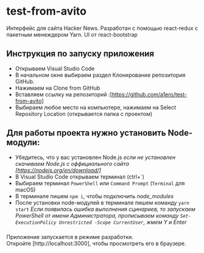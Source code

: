 # test-from-avito

Интерфейс для сайта Hacker News. Разработан с помощью react-redux с пакетным менеждером Yarn.
UI от react-bootstrap

## Инструкция по запуску приложения

- Открываем Visual Studio Code 
- В начальном окне выбираем раздел Клонирование репозитория GitHub.
- Нажимаем на Clone from GitHub
- Вставляем ссылку на репозиторий :[https://github.com/a1ero/test-from-avito]
- Выбираем любое место на компьютере, нажимаем на Select Repository Location (открывается папка с проектом)

## Для работы проекта нужно установить Node-модули:
- Убедитесь, что у вас установлен Node.js
*если не установлен скачиваем Node.js с оффициального сайта [https://nodejs.org/en/download/]*
- В Visual Studio Code открываем терминал (ctrl+`)
- Выбираем терминал `PowerShell` или `Command Prompt`
   (`Terminal` для macOS)
- В терминале пишем `npm i`, чтобы подключить *node_modules*
- После установки node-модулей в терминале пишем команду `yarn start`
 *Если появилась ошибка выполнения сцинариев, то запускаем PowerShell от имени Администратора, прописываем команду `Set-ExecutionPolicy Unrestricted -Scope CurrentUser`, жмем Y и Enter*

###

Приложение запускается в режиме разработки.\
Откройте [http://localhost:3000], чтобы просмотреть его в браузере.
